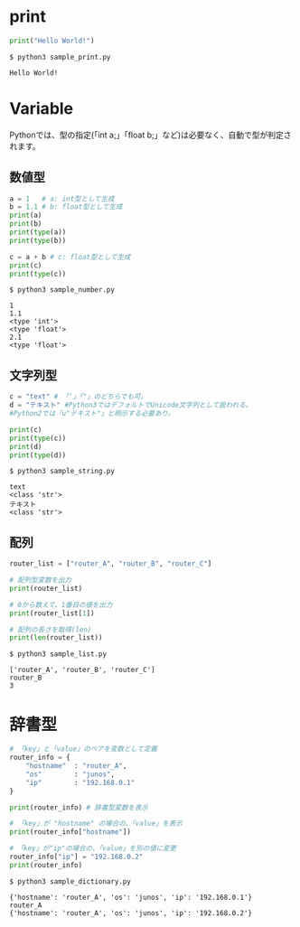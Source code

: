 # print

```python
print("Hello World!")
```

```
$ python3 sample_print.py

Hello World!
```

# Variable

Pythonでは、型の指定(「int a;」「float b;」など)は必要なく、自動で型が判定されます。

## 数値型

```python
a = 1   # a: int型として生成
b = 1.1 # b: float型として生成
print(a)
print(b)
print(type(a))
print(type(b))

c = a + b # c: float型として生成
print(c)
print(type(c))
```

```
$ python3 sample_number.py

1
1.1
<type 'int'>
<type 'float'>
2.1
<type 'float'>
```

## 文字列型

```python
c = "text" # 「'」「"」のどちらでも可。
d = "テキスト" #Python3ではデフォルトでUnicode文字列として扱われる。
#Python2では「u"テキスト"」と明示する必要あり。

print(c)
print(type(c))
print(d)
print(type(d))
```

```
$ python3 sample_string.py

text
<class 'str'>
テキスト
<class 'str'>
```

## 配列

```python
router_list = ["router_A", "router_B", "router_C"]

# 配列型変数を出力
print(router_list)

# 0から数えて、1番目の値を出力
print(router_list[1])

# 配列の長さを取得(len)
print(len(router_list))
```

```
$ python3 sample_list.py

['router_A', 'router_B', 'router_C']
router_B
3 
```

# 辞書型

```python
# 「key」と「value」のペアを変数として定義
router_info = {
    "hostname"  : "router_A",
    "os"        : "junos",
    "ip"        : "192.168.0.1" 
}

print(router_info) # 辞書型変数を表示

# 「key」が "hostname" の場合の、「value」を表示
print(router_info["hostname"]) 

#　「key」が"ip"の場合の、「value」を別の値に変更
router_info["ip"] = "192.168.0.2"
print(router_info)
```

```
$ python3 sample_dictionary.py

{'hostname': 'router_A', 'os': 'junos', 'ip': '192.168.0.1'}
router_A
{'hostname': 'router_A', 'os': 'junos', 'ip': '192.168.0.2'}
```
